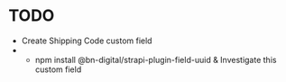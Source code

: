 
# TODO
- Create Shipping Code custom field
- - npm install @bn-digital/strapi-plugin-field-uuid & Investigate this custom field